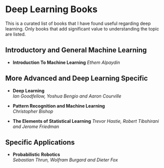 # Deep Learning Books

This is a curated list of books that I have found useful regarding
deep learning.  Only books that add significant value to understanding
the topic are listed.



## Introductory and General Machine Learning

  * __Introduction To Machine Learning__ 
    _Ethem Alpaydin_
    
    
    
## More Advanced and Deep Learning Specific

  * __Deep Learning__  
    _Ian Goodfellow, Yoshua Bengio and Aaron Courville_  
 
  * __Pattern Recognition and Machine Learning__  
    _Christopher Bishop_ 
    
  * __The Elements of Statistical Learning__
    _Trevor Hastie, Robert Tibshirani and Jerome Friedman_
    


## Specific Applications

  * __Probabilistic Robotics__  
    _Sebastian Thrun, Wolfram Burgard and Dieter Fox_
    
